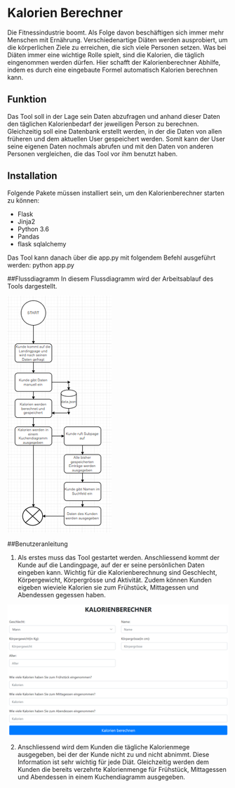# Kalorien Berechner
Die Fitnessindustrie boomt. Als Folge davon beschäftigen sich immer mehr Menschen mit Ernährung. Verschiedenartige Diäten werden ausprobiert, um die körperlichen Ziele zu erreichen, die sich viele Personen setzen. Was bei Diäten immer eine wichtige Rolle spielt, sind die Kalorien, die täglich eingenommen werden dürfen. Hier schafft der Kalorienberechner Abhilfe, indem es durch eine eingebaute Formel automatisch Kalorien berechnen kann.

## Funktion
Das Tool soll in der Lage sein Daten abzufragen und anhand dieser Daten den täglichen Kalorienbedarf der jeweiligen Person zu berechnen. Gleichzeitig soll eine Datenbank erstellt werden, in der die Daten von allen früheren und dem aktuellen User gespeichert werden. Somit kann der User seine eigenen Daten nochmals abrufen und mit den Daten von anderen Personen vergleichen, die das Tool vor ihm benutzt haben. 

## Installation
Folgende Pakete müssen installiert sein, um den Kalorienberechner starten zu können:
- Flask
- Jinja2
- Python 3.6
- Pandas
- flask sqlalchemy

Das Tool kann danach über die app.py mit folgendem Befehl ausgeführt werden:
python app.py

##Flussdiagramm
In diesem Flussdiagramm wird der Arbeitsablauf des Tools dargestellt.

![Flussdiagram](Flussdiagramm_Kalorienberechner.PNG)

##Benutzeranleitung

1. Als erstes muss das Tool gestartet werden. Anschliessend kommt der Kunde auf die Landingpage, auf der er seine persönlichen Daten eingeben kann. Wichtig für die Kalorienberechnung sind Geschlecht, Körpergewicht, Körpergrösse und Aktivität. Zudem können Kunden eigeben wieviele Kalorien sie zum Frühstück, Mittagessen und Abendessen gegessen haben.

![home.html](home.PNG)

2. Anschliessend wird dem Kunden die tägliche Kalorienmege ausgegeben, bei der der Kunde nicht zu und nicht abnimmt. Diese Information ist sehr wichtig für jede Diät. Gleichzeitig werden dem Kunden die bereits verzehrte Kalorienmenge für Frühstück, Mittagessen und Abendessen in einem Kuchendiagramm ausgegeben.




